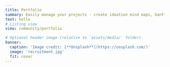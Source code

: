 ```yaml
---
title: Portfolio
summary: Easily manage your projects - create ideation mind maps, Gantt charts, todo lists, and more!
text: hello 
# Listing view
view: community/portfolio

# Optional header image (relative to `assets/media/` folder).
banner:
  caption: 'Image credit: [**Unsplash**](https://unsplash.com/)'
  image: 'recruitment.jpg'
  fit: cover
---
```

